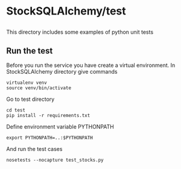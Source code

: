 # StockSQLAlchemy/test
## 

This directory includes some examples of python unit tests



## Run the test

Before you run the service you have create a virtual environment.
In StockSQLAlchemy directory give commands

    virtualenv venv
    source venv/bin/activate

Go to test directory

    cd test
    pip install -r requirements.txt

Define environment variable PYTHONPATH

    export PYTHONPATH=..:$PYTHONPATH

And run the test cases 

    nosetests --nocapture test_stocks.py    

